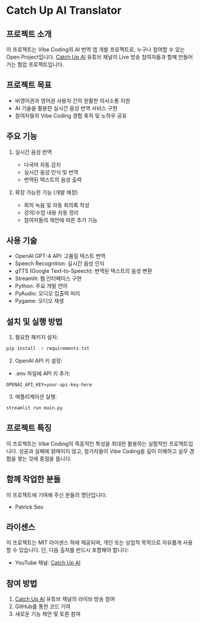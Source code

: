 # Catch Up AI Translator

## 프로젝트 소개
이 프로젝트는 Vibe Coding의 AI 번역 앱 개발 프로젝트로, 누구나 참여할 수 있는 Open Project입니다.
[Catch Up AI](https://www.youtube.com/@catchupai) 유튜브 채널의 Live 방송 참여자들과 함께 만들어가는 협업 프로젝트입니다.

## 프로젝트 목표
- 비영어권과 영어권 사용자 간의 원활한 의사소통 지원
- AI 기술을 활용한 실시간 음성 번역 서비스 구현
- 참여자들의 Vibe Coding 경험 축적 및 노하우 공유

## 주요 기능
1. 실시간 음성 번역
   - 다국어 자동 감지
   - 실시간 음성 인식 및 번역
   - 번역된 텍스트의 음성 출력

2. 확장 가능한 기능 (개발 예정)
   - 회의 녹음 및 자동 회의록 작성
   - 강의/수업 내용 자동 정리
   - 참여자들의 제안에 따른 추가 기능

## 사용 기술
- OpenAI GPT-4 API: 고품질 텍스트 번역
- Speech Recognition: 실시간 음성 인식
- gTTS (Google Text-to-Speech): 번역된 텍스트의 음성 변환
- Streamlit: 웹 인터페이스 구현
- Python: 주요 개발 언어
- PyAudio: 오디오 입출력 처리
- Pygame: 오디오 재생

## 설치 및 실행 방법
1. 필요한 패키지 설치:
```bash
pip install -r requirements.txt
```

2. OpenAI API 키 설정:
- .env 파일에 API 키 추가:
```
OPENAI_API_KEY=your-api-key-here
```

3. 애플리케이션 실행:
```bash
streamlit run main.py
```

## 프로젝트 특징
이 프로젝트는 Vibe Coding의 즉흥적인 특성을 최대한 활용하는 실험적인 프로젝트입니다.
성공과 실패에 얽매이지 않고, 참가자들이 Vibe Coding을 깊이 이해하고 실무 경험을 쌓는 것에 중점을 둡니다.

## 함께 작업한 분들
이 프로젝트에 기여해 주신 분들의 명단입니다:

- Patrick Seo

<!-- 
참여자 정보는 다음과 같은 형식으로 추가됩니다:
- 이름/아이디 [LinkedIn](링크주소) [GitHub](링크주소)
-->

## 라이센스
이 프로젝트는 MIT 라이센스 하에 제공되며, 개인 또는 상업적 목적으로 자유롭게 사용할 수 있습니다.
단, 다음 출처를 반드시 포함해야 합니다:

- YouTube 채널: [Catch Up AI](https://www.youtube.com/@catchupai)

## 참여 방법
1. [Catch Up AI](https://www.youtube.com/@catchupai) 유튜브 채널의 라이브 방송 참여
2. GitHub를 통한 코드 기여
3. 새로운 기능 제안 및 토론 참여